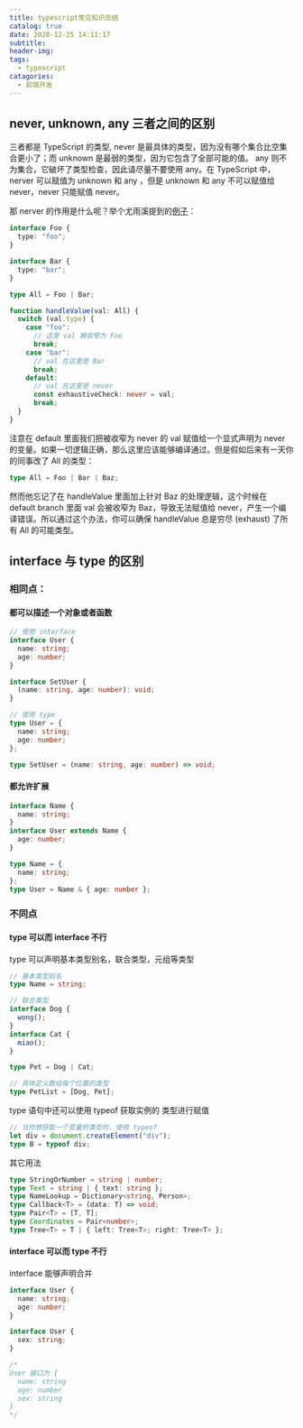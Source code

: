 ```yaml
---
title: typescript常见知识总结
catalog: true
date: 2020-12-25 14:11:17
subtitle:
header-img:
tags:
  - typescript
catagories:
  - 前端开发
---
```


## never, unknown, any 三者之间的区别

三者都是 TypeScript 的类型, never 是最具体的类型，因为没有哪个集合比空集合更小了；而 unknown 是最弱的类型，因为它包含了全部可能的值。 any 则不为集合，它破坏了类型检查，因此请尽量不要使用 any。在 TypeScript 中， nerver 可以赋值为 unknown 和 any ，但是 unknown 和 any 不可以赋值给 never，never 只能赋值 never。

那 nerver 的作用是什么呢？举个尤雨溪提到的[例子](https://www.zhihu.com/question/354601204/answer/888551021)：

```ts
interface Foo {
  type: "foo";
}

interface Bar {
  type: "bar";
}

type All = Foo | Bar;

function handleValue(val: All) {
  switch (val.type) {
    case "foo":
      // 这里 val 被收窄为 Foo
      break;
    case "bar":
      // val 在这里是 Bar
      break;
    default:
      // val 在这里是 never
      const exhaustiveCheck: never = val;
      break;
  }
}
```

注意在 default 里面我们把被收窄为 never 的 val 赋值给一个显式声明为 never 的变量。如果一切逻辑正确，那么这里应该能够编译通过。但是假如后来有一天你的同事改了 All 的类型：

```ts
type All = Foo | Bar | Baz;
```

然而他忘记了在 handleValue 里面加上针对 Baz 的处理逻辑，这个时候在 default branch 里面 val 会被收窄为 Baz，导致无法赋值给 never，产生一个编译错误。所以通过这个办法，你可以确保 handleValue 总是穷尽 (exhaust) 了所有 All 的可能类型。

## interface 与 type 的区别

### 相同点：

#### 都可以描述一个对象或者函数

```ts
// 使用 interface
interface User {
  name: string;
  age: number;
}

interface SetUser {
  (name: string, age: number): void;
}
```

```ts
// 使用 type
type User = {
  name: string;
  age: number;
};

type SetUser = (name: string, age: number) => void;
```

#### 都允许扩展

```ts
interface Name {
  name: string;
}
interface User extends Name {
  age: number;
}
```

```ts
type Name = {
  name: string;
};
type User = Name & { age: number };
```

### 不同点

#### type 可以而 interface 不行

type 可以声明基本类型别名，联合类型，元组等类型

```ts
// 基本类型别名
type Name = string;

// 联合类型
interface Dog {
  wong();
}
interface Cat {
  miao();
}

type Pet = Dog | Cat;

// 具体定义数组每个位置的类型
type PetList = [Dog, Pet];
```

type 语句中还可以使用 typeof 获取实例的 类型进行赋值

```ts
// 当你想获取一个变量的类型时，使用 typeof
let div = document.createElement("div");
type B = typeof div;
```

其它用法

```ts
type StringOrNumber = string | number;
type Text = string | { text: string };
type NameLookup = Dictionary<string, Person>;
type Callback<T> = (data: T) => void;
type Pair<T> = [T, T];
type Coordinates = Pair<number>;
type Tree<T> = T | { left: Tree<T>; right: Tree<T> };
```

#### interface 可以而 type 不行

interface 能够声明合并

```ts
interface User {
  name: string;
  age: number;
}

interface User {
  sex: string;
}

/*
User 接口为 {
  name: string
  age: number
  sex: string 
}
*/
```

